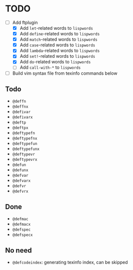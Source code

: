 # TODO

- [ ] Add ftplugin
    - [x] Add `let`-related words to `lispwords`
    - [x] Add `define`-related words to `lispwords`
    - [x] Add `match`-related words to `lispwords`
    - [x] Add `case`-related words to `lispwords`
    - [x] Add `lambda`-related words to `lispwords`
    - [x] Add `set!`-related words to `lispwords`
    - [x] Add `do`-related words to `lispwords`
    - [ ] Add `call-with-*` to `lispwords`
- [ ] Build vim syntax file from texinfo commands below

## Todo

- `@deffn`
- `@deffnx`
- `@defivar`
- `@defivarx`
- `@deftp`
- `@deftpx`
- `@deftypefn`
- `@deftypefnx`
- `@deftypefun`
- `@deftypefunx`
- `@deftypevr`
- `@deftypevrx`
- `@defun`
- `@defunx`
- `@defvar`
- `@defvarx`
- `@defvr`
- `@defvrx`

## Done

- `@defmac`
- `@defmacx`
- `@defspec`
- `@defspecx`

## No need

- `@defcodeindex`: generating texinfo index, can be skipped
